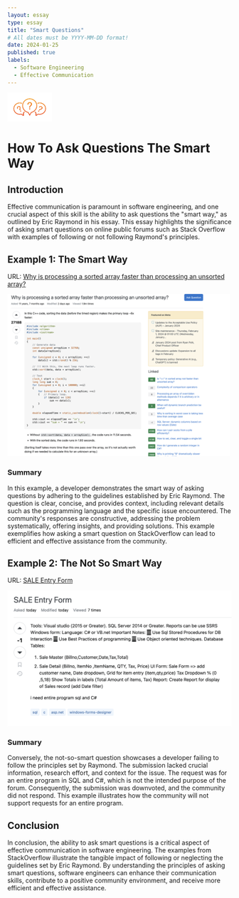 ```yaml
---
layout: essay
type: essay
title: "Smart Questions"
# All dates must be YYYY-MM-DD format!
date: 2024-01-25
published: true
labels:
  - Software Engineering
  - Effective Communication
---
```


<img width="100px" class="rounded float-start pe-4" src="../img/QuestionMark.jpg">

# How To Ask Questions The Smart Way

## Introduction
Effective communication is paramount in software engineering, and one crucial aspect of this skill is the ability to ask questions the "smart way," as outlined by Eric Raymond in his essay. This essay highlights the significance of asking smart questions on online public forums such as Stack Overflow with examples of following or not following Raymond's principles.

## Example 1: The Smart Way
URL: [Why is processing a sorted array faster than processing an unsorted array?](https://stackoverflow.com/questions/11227809/why-is-processing-a-sorted-array-faster-than-processing-an-unsorted-array)

<div class="text-center p-4">
<img width="500px" 
     class="rounded float-start pe-4" 
     src="../img/GoodExample.png" >
</div>

### Summary
In this example, a developer demonstrates the smart way of asking questions by adhering to the guidelines established by Eric Raymond. The question is clear, concise, and provides context, including relevant details such as the programming language and the specific issue encountered. The community's responses are constructive, addressing the problem systematically, offering insights, and providing solutions. This example exemplifies how asking a smart question on StackOverflow can lead to efficient and effective assistance from the community.



## Example 2: The Not So Smart Way
URL: [SALE Entry Form](https://stackoverflow.com/questions/77884673/sale-entry-form)

<div class="text-center p-4">
<img width="700px" 
     class="rounded float-start pe-4" 
     src="../img/BadExample.png" >
</div>

### Summary
Conversely, the not-so-smart question showcases a developer failing to follow the principles set by Raymond. The submission lacked crucial information, research effort, and context for the issue. The request was for an entire program in SQL and C#, which is not the intended purpose of the forum. Consequently, the submission was downvoted, and the community did not respond. This example illustrates how the community will not support requests for an entire program.

## Conclusion
In conclusion, the ability to ask smart questions is a critical aspect of effective communication in software engineering. The examples from StackOverflow illustrate the tangible impact of following or neglecting the guidelines set by Eric Raymond. By understanding the principles of asking smart questions, software engineers can enhance their communication skills, contribute to a positive community environment, and receive more efficient and effective assistance.
